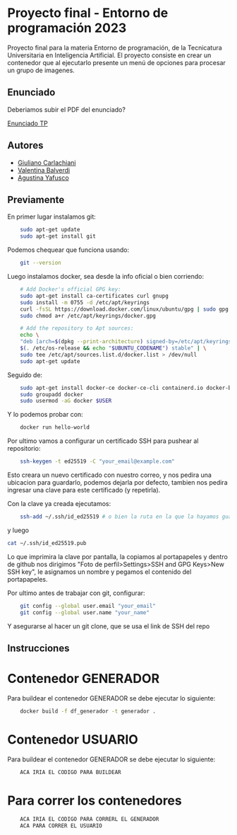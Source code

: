
# Proyecto final - Entorno de programación 2023

Proyecto final para la materia Entorno de programación, de la Tecnicatura Universitaria en Inteligencia Artificial. El proyecto consiste en crear un contenedor que al ejecutarlo presente un menú de opciones para procesar un grupo de imagenes.

## Enunciado
Deberiamos subir el PDF del enunciado?

[Enunciado TP](https://link)


## Autores

- [Giuliano Carlachiani](https://github.com/giuliano2505/)
- [Valentina Balverdi](https://github.com/ValentinaBalverdi)
- [Agustina Yafusco](https://github.com/AgusG13)

## Previamente
En primer lugar instalamos git:
```bash
    sudo apt-get update
    sudo apt-get install git
```
Podemos chequear que funciona usando:
```bash
    git --version
```
Luego instalamos docker, sea desde la info oficial o bien corriendo:
```bash
    # Add Docker's official GPG key:
    sudo apt-get install ca-certificates curl gnupg
    sudo install -m 0755 -d /etc/apt/keyrings
    curl -fsSL https://download.docker.com/linux/ubuntu/gpg | sudo gpg --dearmor -o /etc/apt/keyrings/docker.gpg
    sudo chmod a+r /etc/apt/keyrings/docker.gpg

    # Add the repository to Apt sources:
    echo \
    "deb [arch=$(dpkg --print-architecture) signed-by=/etc/apt/keyrings/docker.gpg] https://download.docker.com/linux/ubuntu \
    $(. /etc/os-release && echo "$UBUNTU_CODENAME") stable" | \
    sudo tee /etc/apt/sources.list.d/docker.list > /dev/null
    sudo apt-get update
```
Seguido de:
```bash
    sudo apt-get install docker-ce docker-ce-cli containerd.io docker-buildx-plugin docker-compose-plugin
    sudo groupadd docker
    sudo usermod -aG docker $USER
```
Y lo podemos probar con:
```bash
    docker run hello-world
```

Por ultimo vamos a configurar un certificado SSH para pushear al repositorio:
```bash
    ssh-keygen -t ed25519 -C "your_email@example.com"
```
Esto creara un nuevo certificado con nuestro correo, y nos pedira una ubicacion para guardarlo, podemos dejarla por defecto, tambien nos pedira ingresar una clave para este certificado (y repetirla).

Con la clave ya creada ejecutamos:
```bash
    ssh-add ~/.ssh/id_ed25519 # o bien la ruta en la que la hayamos guardado
```
y luego
```bash
cat ~/.ssh/id_ed25519.pub
```
Lo que imprimira la clave por pantalla, la copiamos al portapapeles y dentro de github nos dirigimos "Foto de perfil>Settings>SSH and GPG Keys>New SSH key", le asignamos un nombre y pegamos el contenido del portapapeles.

Por ultimo antes de trabajar con git, configurar:
```bash
    git config --global user.email "your_email"
    git config --global user.name "your_name"
```
Y asegurarse al hacer un git clone, que se usa el link de SSH del repo



## Instrucciones
# Contenedor GENERADOR
Para buildear el contenedor GENERADOR se debe ejecutar lo siguiente:

```bash
    docker build -f df_generador -t generador .
```
    
# Contenedor USUARIO
Para buildear el contenedor GENERADOR se debe ejecutar lo siguiente:

```bash
    ACA IRIA EL CODIGO PARA BUILDEAR
```
# Para correr los contenedores


```bash
    ACA IRIA EL CODIGO PARA CORRERL EL GENERADOR
    ACA PARA CORRER EL USUARIO
```
